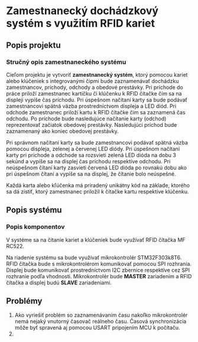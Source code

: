 # Zamestnanecký dochádzkový systém s využitím RFID kariet

## Popis projektu
### Stručný opis zamestnaneckého systému
Cieľom projektu je vytvoriť **zamestnanecký systém**, ktorý pomocou kariet alebo klúčeniek s integrovanými čipmi bude zaznamenávať dochádzku zamestnancov, príchody, odchody a obedové prestávky.
Pri príchode do práce priloží zamestnanec kartičku či klúčenku k RFID čítačke čím sa na displeji vypíše čas príchodu. Pri úspešnom načítaní karty sa bude podávať zamestnancovi spätná väzba prostredníctvom displeja a LED diód. Pri odchode zamestnanec priloží kartu k RFID čítačke čim sa zaznamená čas odchodu. Po príchode bude nasledujúce načítanie karty (odchod) reprezentovať začiatok obedovej prestávky. Nasledujúci príchod bude zaznamenaný ako koniec obedovej prestávky.

Pri správnom načítaní karty sa bude zamestnancovi podávať spätná väzba pomocou displeja, zelenej a červenej LED diódy. Pri úspešnom načítaní karty pri príchode a odchode sa rozsvieti zelená LED dióda na dobu 3 sekúnd a vypíše sa na displej čas príchodu respektíve odchodu. Pri neúspešnom čítaní karty zasvieti červená LED dióda po rovnakú dobu ako pri úspešnom čítaní a vypíše sa na displej, že čítanie bolo neúspešné.

Každá karta alebo kľúčenka má priradený unikátny kód na základe, ktorého sa dá zistiť, ktorý zamestnanec priložil k čítačke kartu respektíve klúčenku.

## Popis systému
### Popis komponentov
V systéme sa na čítanie kariet a klúčeniek bude využívať RFID čítačka MF RC522.

Na riadenie systému sa bude využívať mikrokontrolér STM32F303k8T6. RFID čítačka bude s mikrokontrolérom komunikovať pomocou SPI rozhrania. Displej bude komunikovať prostredníctvom I2C zbernice respektíve cez SPI rozhranie podľa vhodnosti.
Mikrokontrolér bude **MASTER** zariadením a RFID čítačka a displej budú **SLAVE** zariadeniami.

## Problémy

1. Ako vyriešiť problém so zaznamenávaním času nakoľko mikrokontrolér nemá nejaký vnutorný časovač reálneho času. Časová synchronizácia môže byť spravená aj pomocou USART pripojením MCU k počítaču.
2. 
